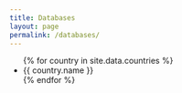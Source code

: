 ```yaml
---
title: Databases
layout: page
permalink: /databases/
---
```


<ul>
{% for country in site.data.countries %}
  <li>
    {{ country.name }}
  </li>
{% endfor %}
</ul>
